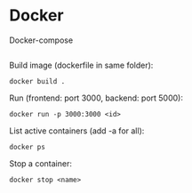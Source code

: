 # Docker

Docker-compose
```shell

``` 

Build image (dockerfile in same folder):
```shell
docker build .
```

Run (frontend: port 3000, backend: port 5000):
```shell
docker run -p 3000:3000 <id>
```

List active containers (add -a for all):
```shell
docker ps
```

Stop a container:
```shell
docker stop <name>
```


